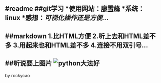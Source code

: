 #readme
##git学习
*使用网站：[廖雪峰](http://www.liaoxuefeng.com/wiki/0013739516305929606dd18361248578c67b8067c8c017b000)
*系统：linux
*感想：*可视化操作还是方便...*
------
##markdown
1.比HTML方便
2.听上去和HTML差不多
3.用起来也和HTML差不多
4.连接不用双引号...
------
##听说要上图片
![python大法好](http://www.th7.cn/d/file/p/2014/11/23/f66dc70b5cd5004327bc38ce9be76e00.jpg)
---------------
by rockycao